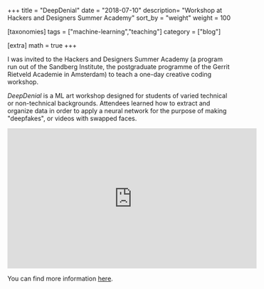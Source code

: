 +++
title = "DeepDenial"
date = "2018-07-10"
description= "Workshop at Hackers and Designers Summer Academy"
sort_by = "weight"
weight = 100

[taxonomies]
tags = ["machine-learning","teaching"]
category = ["blog"]

[extra]
math = true
+++

I was invited to the Hackers and Designers Summer Academy (a program run out of the Sandberg Institute, the postgraduate programme of the Gerrit Rietveld Academie in Amsterdam) to teach a one-day creative coding workshop.

_DeepDenial_ is a ML art workshop designed for students of varied technical or non-technical backgrounds. Attendees learned how to extract and organize data in order to apply a neural network for the purpose of making "deepfakes", or videos with swapped faces.

<!-- more -->

<iframe width="560" height="315" src="https://www.youtube.com/embed/YANEHZd-MbQ" title="YouTube video player" frameborder="0" allow="accelerometer; autoplay; clipboard-write; encrypted-media; gyroscope; picture-in-picture" allowfullscreen></iframe>

You can find more information [here](https://hackersanddesigners.nl/s/Summer_Academy_2018/p/DeepDenial).